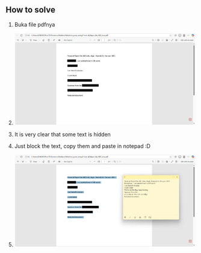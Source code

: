 
## How to solve

1. Buka file pdfnya

2. ![alt text](image.png)

3. It is very clear that some text is hidden

4. Just block the text, copy them and paste in notepad :D

5. ![alt text](image-1.png)